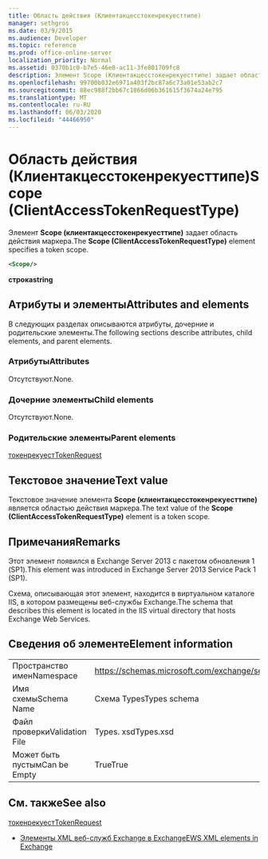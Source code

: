 ```yaml
---
title: Область действия (Клиентакцесстокенрекуесттипе)
manager: sethgros
ms.date: 03/9/2015
ms.audience: Developer
ms.topic: reference
ms.prod: office-online-server
localization_priority: Normal
ms.assetid: 0370b1c0-b7e5-46e0-ac11-3fe801709fc8
description: Элемент Scope (Клиентакцесстокенрекуесттипе) задает область действия маркера.
ms.openlocfilehash: 99700b032e6971a403f2bc87a6c73a01e53ab2c7
ms.sourcegitcommit: 88ec988f2bb67c1866d06b361615f3674a24e795
ms.translationtype: MT
ms.contentlocale: ru-RU
ms.lasthandoff: 06/03/2020
ms.locfileid: "44466950"
---
```

# <a name="scope-clientaccesstokenrequesttype"></a><span data-ttu-id="d201b-103">Область действия (Клиентакцесстокенрекуесттипе)</span><span class="sxs-lookup"><span data-stu-id="d201b-103">Scope (ClientAccessTokenRequestType)</span></span>

<span data-ttu-id="d201b-104">Элемент **Scope (клиентакцесстокенрекуесттипе)** задает область действия маркера.</span><span class="sxs-lookup"><span data-stu-id="d201b-104">The **Scope (ClientAccessTokenRequestType)** element specifies a token scope.</span></span> 
  
```XML
<Scope/>
```

 <span data-ttu-id="d201b-105">**строка**</span><span class="sxs-lookup"><span data-stu-id="d201b-105">**string**</span></span>
## <a name="attributes-and-elements"></a><span data-ttu-id="d201b-106">Атрибуты и элементы</span><span class="sxs-lookup"><span data-stu-id="d201b-106">Attributes and elements</span></span>

<span data-ttu-id="d201b-107">В следующих разделах описываются атрибуты, дочерние и родительские элементы.</span><span class="sxs-lookup"><span data-stu-id="d201b-107">The following sections describe attributes, child elements, and parent elements.</span></span>
  
### <a name="attributes"></a><span data-ttu-id="d201b-108">Атрибуты</span><span class="sxs-lookup"><span data-stu-id="d201b-108">Attributes</span></span>

<span data-ttu-id="d201b-109">Отсутствуют.</span><span class="sxs-lookup"><span data-stu-id="d201b-109">None.</span></span>
  
### <a name="child-elements"></a><span data-ttu-id="d201b-110">Дочерние элементы</span><span class="sxs-lookup"><span data-stu-id="d201b-110">Child elements</span></span>

<span data-ttu-id="d201b-111">Отсутствуют.</span><span class="sxs-lookup"><span data-stu-id="d201b-111">None.</span></span>
  
### <a name="parent-elements"></a><span data-ttu-id="d201b-112">Родительские элементы</span><span class="sxs-lookup"><span data-stu-id="d201b-112">Parent elements</span></span>

[<span data-ttu-id="d201b-113">токенрекуест</span><span class="sxs-lookup"><span data-stu-id="d201b-113">TokenRequest</span></span>](tokenrequest.md)
  
## <a name="text-value"></a><span data-ttu-id="d201b-114">Текстовое значение</span><span class="sxs-lookup"><span data-stu-id="d201b-114">Text value</span></span>

<span data-ttu-id="d201b-115">Текстовое значение элемента **Scope (клиентакцесстокенрекуесттипе)** является областью действия маркера.</span><span class="sxs-lookup"><span data-stu-id="d201b-115">The text value of the **Scope (ClientAccessTokenRequestType)** element is a token scope.</span></span> 
  
## <a name="remarks"></a><span data-ttu-id="d201b-116">Примечания</span><span class="sxs-lookup"><span data-stu-id="d201b-116">Remarks</span></span>

<span data-ttu-id="d201b-117">Этот элемент появился в Exchange Server 2013 с пакетом обновления 1 (SP1).</span><span class="sxs-lookup"><span data-stu-id="d201b-117">This element was introduced in Exchange Server 2013 Service Pack 1 (SP1).</span></span>
  
<span data-ttu-id="d201b-118">Схема, описывающая этот элемент, находится в виртуальном каталоге IIS, в котором размещены веб-службы Exchange.</span><span class="sxs-lookup"><span data-stu-id="d201b-118">The schema that describes this element is located in the IIS virtual directory that hosts Exchange Web Services.</span></span>
  
## <a name="element-information"></a><span data-ttu-id="d201b-119">Сведения об элементе</span><span class="sxs-lookup"><span data-stu-id="d201b-119">Element information</span></span>

|||
|:-----|:-----|
|<span data-ttu-id="d201b-120">Пространство имен</span><span class="sxs-lookup"><span data-stu-id="d201b-120">Namespace</span></span>  <br/> |https://schemas.microsoft.com/exchange/services/2006/types  <br/> |
|<span data-ttu-id="d201b-121">Имя схемы</span><span class="sxs-lookup"><span data-stu-id="d201b-121">Schema Name</span></span>  <br/> |<span data-ttu-id="d201b-122">Схема Types</span><span class="sxs-lookup"><span data-stu-id="d201b-122">Types schema</span></span>  <br/> |
|<span data-ttu-id="d201b-123">Файл проверки</span><span class="sxs-lookup"><span data-stu-id="d201b-123">Validation File</span></span>  <br/> |<span data-ttu-id="d201b-124">Types. xsd</span><span class="sxs-lookup"><span data-stu-id="d201b-124">Types.xsd</span></span>  <br/> |
|<span data-ttu-id="d201b-125">Может быть пустым</span><span class="sxs-lookup"><span data-stu-id="d201b-125">Can be Empty</span></span>  <br/> |<span data-ttu-id="d201b-126">True</span><span class="sxs-lookup"><span data-stu-id="d201b-126">True</span></span>  <br/> |
   
## <a name="see-also"></a><span data-ttu-id="d201b-127">См. также</span><span class="sxs-lookup"><span data-stu-id="d201b-127">See also</span></span>



[<span data-ttu-id="d201b-128">токенрекуест</span><span class="sxs-lookup"><span data-stu-id="d201b-128">TokenRequest</span></span>](tokenrequest.md)


- [<span data-ttu-id="d201b-129">Элементы XML веб-служб Exchange в Exchange</span><span class="sxs-lookup"><span data-stu-id="d201b-129">EWS XML elements in Exchange</span></span>](ews-xml-elements-in-exchange.md)

